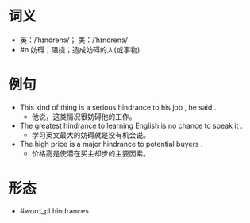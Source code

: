 # 词义
- 英：/ˈhɪndrəns/； 美：/ˈhɪndrəns/
- #n 妨碍；阻挠；造成妨碍的人(或事物)
# 例句
- This kind of thing is a serious hindrance to his job , he said .
	- 他说，这类情况很妨碍他的工作。
- The greatest hindrance to learning English is no chance to speak it .
	- 学习英文最大的妨碍就是没有机会说。
- The high price is a major hindrance to potential buyers .
	- 价格高是使潜在买主却步的主要因素。
# 形态
- #word_pl hindrances
